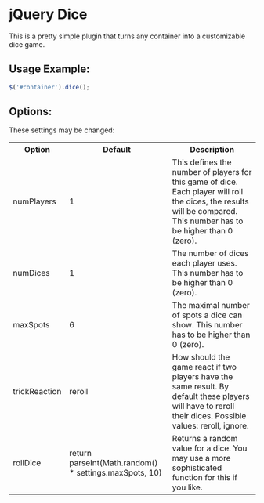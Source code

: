 jQuery Dice
=========

This is a pretty simple plugin that turns any container into a customizable dice game.


Usage Example:
---

```javascript
$('#container').dice();
```

Options:
---

These settings may be changed:

<table>
  <tr>
    <th>Option</th>
    <th>Default</th>
    <th>Description</th>
  </tr>
  <tr>
    <td>numPlayers</td>
    <td>1</td>
    <td>This defines the number of players for this game of dice. Each player will roll the dices, the results will be compared. This number has to be higher than 0 (zero).</td>
  </tr>
  <tr>
    <td>numDices</td>
    <td>1</td>
    <td>The number of dices each player uses. This number has to be higher than 0 (zero).</td>
  </tr>
  <tr>
    <td>maxSpots</td>
    <td>6</td>
    <td>The maximal number of spots a dice can show. This number has to be higher than 0 (zero).</td>
  </tr>
  <tr>
    <td>trickReaction</td>
    <td>reroll</td>
    <td> How should the game react if two players have the same result. By default these players will have to reroll their dices. Possible values: reroll, ignore.</td>
  </tr>
  <tr>
    <td>rollDice</td>
    <td>return parseInt(Math.random() * settings.maxSpots, 10)</td>
    <td>Returns a random value for a dice. You may use a more sophisticated function for this if you like.</td>
  </tr>
</table>